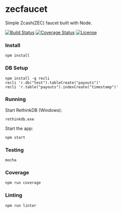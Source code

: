 # zecfaucet
Simple Zcash(ZEC) faucet built with Node.

[![Build Status](https://travis-ci.org/super3/zecfaucet.svg?branch=master)](https://travis-ci.org/super3/zecfaucet)
[![Coverage Status](https://coveralls.io/repos/github/super3/zecfaucet/badge.svg?branch=master)](https://coveralls.io/github/super3/zecfaucet?branch=master)
[![License](https://img.shields.io/badge/license-AGPLv3-blue.svg?label=license)](https://github.com/Storj/super3/zecfaucet/blob/master/LICENSE)

### Install
```
npm install
```

### DB Setup
```
npm install -g recli
recli 'r.db("test").tableCreate("payouts")'
recli 'r.table("payouts").indexCreate("timestamp")'
```

### Running
Start RethinkDB (Windows):
```
rethinkdb.exe
```

Start the app:
```
npm start
```

### Testing
```
mocha
```

### Coverage
```
npm run coverage
```

### Linting
```
npm run linter
```
